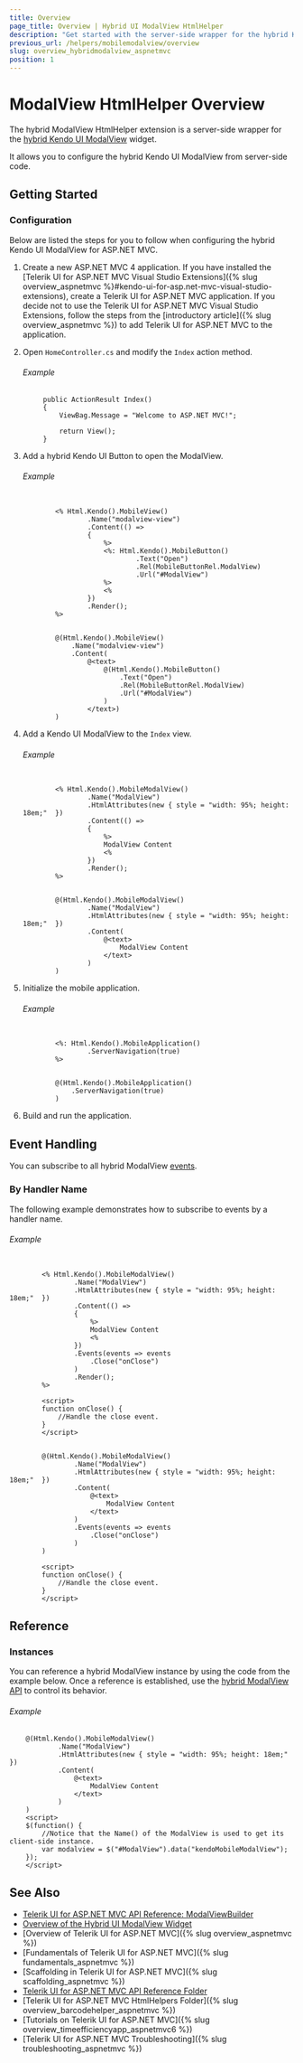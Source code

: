 ```yaml
---
title: Overview
page_title: Overview | Hybrid UI ModalView HtmlHelper
description: "Get started with the server-side wrapper for the hybrid Kendo UI ModalView widget for ASP.NET MVC."
previous_url: /helpers/mobilemodalview/overview
slug: overview_hybridmodalview_aspnetmvc
position: 1
---
```


# ModalView HtmlHelper Overview

The hybrid ModalView HtmlHelper extension is a server-side wrapper for the [hybrid Kendo UI ModalView](http://demos.telerik.com/kendo-ui/m/index#modalview/index) widget.

It allows you to configure the hybrid Kendo UI ModalView from server-side code.

## Getting Started

### Configuration

Below are listed the steps for you to follow when configuring the hybrid Kendo UI ModalView for ASP.NET MVC.

1. Create a new ASP.NET MVC 4 application. If you have installed the [Telerik UI for ASP.NET MVC Visual Studio Extensions]({% slug overview_aspnetmvc %}#kendo-ui-for-asp.net-mvc-visual-studio-extensions), create a Telerik UI for ASP.NET MVC application. If you decide not to use the Telerik UI for ASP.NET MVC Visual Studio Extensions, follow the steps from the [introductory article]({% slug overview_aspnetmvc %}) to add Telerik UI for ASP.NET MVC to the application.

1. Open `HomeController.cs` and modify the `Index` action method.

    ###### Example

            public ActionResult Index()
            {
                ViewBag.Message = "Welcome to ASP.NET MVC!";

                return View();
            }

1. Add a hybrid Kendo UI Button to open the ModalView.

    ###### Example

    ```tab-ASPX

            <% Html.Kendo().MobileView()
                    .Name("modalview-view")
                    .Content(() =>
                    {
                        %>
                        <%: Html.Kendo().MobileButton()
                                .Text("Open")
                                .Rel(MobileButtonRel.ModalView)
                                .Url("#ModalView")
                        %>
                        <%
                    })
                    .Render();
            %>
    ```
    ```tab-Razor

            @(Html.Kendo().MobileView()
                .Name("modalview-view")
                .Content(
                    @<text>
                        @(Html.Kendo().MobileButton()
                            .Text("Open")
                            .Rel(MobileButtonRel.ModalView)
                            .Url("#ModalView")
                        )
                    </text>)
            )
    ```

1. Add a Kendo UI ModalView to the `Index` view.

    ###### Example

    ```tab-ASPX

            <% Html.Kendo().MobileModalView()
                    .Name("ModalView")
                    .HtmlAttributes(new { style = "width: 95%; height: 18em;"  })
                    .Content(() =>
                    {
                        %>
                        ModalView Content
                        <%
                    })
                    .Render();
            %>
    ```
    ```tab-Razor

            @(Html.Kendo().MobileModalView()
                    .Name("ModalView")
                    .HtmlAttributes(new { style = "width: 95%; height: 18em;"  })
                    .Content(
                        @<text>
                            ModalView Content
                        </text>
                    )
            )
    ```

1. Initialize the mobile application.

    ###### Example

    ```tab-ASPX

            <%: Html.Kendo().MobileApplication()
                    .ServerNavigation(true)
            %>
    ```
    ```tab-Razor

            @(Html.Kendo().MobileApplication()
                .ServerNavigation(true)
            )
    ```

1. Build and run the application.

## Event Handling

You can subscribe to all hybrid ModalView [events](https://docs.telerik.com/kendo-ui/api/javascript/mobile/ui/view#events).

### By Handler Name

The following example demonstrates how to subscribe to events by a handler name.

###### Example

```tab-ASPX

        <% Html.Kendo().MobileModalView()
                .Name("ModalView")
                .HtmlAttributes(new { style = "width: 95%; height: 18em;"  })
                .Content(() =>
                {
                    %>
                    ModalView Content
                    <%
                })
                .Events(events => events
                    .Close("onClose")
                )
                .Render();
        %>

        <script>
        function onClose() {
            //Handle the close event.
        }
        </script>
```
```tab-Razor

        @(Html.Kendo().MobileModalView()
                .Name("ModalView")
                .HtmlAttributes(new { style = "width: 95%; height: 18em;"  })
                .Content(
                    @<text>
                        ModalView Content
                    </text>
                )
                .Events(events => events
                    .Close("onClose")
                )
        )

        <script>
        function onClose() {
            //Handle the close event.
        }
        </script>
```

## Reference

### Instances

You can reference a hybrid ModalView instance by using the code from the example below. Once a reference is established, use the [hybrid ModalView API](https://docs.telerik.com/kendo-ui/api/javascript/mobile/ui/view#methods) to control its behavior.

###### Example

        @(Html.Kendo().MobileModalView()
                .Name("ModalView")
                .HtmlAttributes(new { style = "width: 95%; height: 18em;"  })
                .Content(
                    @<text>
                        ModalView Content
                    </text>
                )
        )
        <script>
        $(function() {
            //Notice that the Name() of the ModalView is used to get its client-side instance.
            var modalview = $("#ModalView").data("kendoMobileModalView");
        });
        </script>

## See Also

* [Telerik UI for ASP.NET MVC API Reference: ModalViewBuilder](http://docs.telerik.com/aspnet-mvc/api/Kendo.Mvc.UI.Fluent/MobileModalViewBuilder)
* [Overview of the Hybrid UI ModalView Widget](http://docs.telerik.com/kendo-ui/controls/hybrid/modalview/modalview)
* [Overview of Telerik UI for ASP.NET MVC]({% slug overview_aspnetmvc %})
* [Fundamentals of Telerik UI for ASP.NET MVC]({% slug fundamentals_aspnetmvc %})
* [Scaffolding in Telerik UI for ASP.NET MVC]({% slug scaffolding_aspnetmvc %})
* [Telerik UI for ASP.NET MVC API Reference Folder](/api/Kendo.Mvc/AggregateFunction)
* [Telerik UI for ASP.NET MVC HtmlHelpers Folder]({% slug overview_barcodehelper_aspnetmvc %})
* [Tutorials on Telerik UI for ASP.NET MVC]({% slug overview_timeefficiencyapp_aspnetmvc6 %})
* [Telerik UI for ASP.NET MVC Troubleshooting]({% slug troubleshooting_aspnetmvc %})
